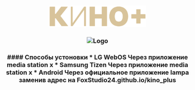 <h3 align="center">
	<img src="https://raw.githubusercontent.com/FoxStudio24/kino_plus/main/logo%20256.png" width="256" alt="Logo"/><br/>
<h3 align="center">
	<img src="https://github.com/FoxStudio24/kino_plus/blob/main/img/promo.gif?raw=true" width="full" alt="Logo"/><br/>
<h3 align="center">
	#### Способы устоновки
* LG WebOS
  Через приложение media station x
* Samsung Tizen
  Через приложение media station x
* Android
  Через официальное приложение lampa заменив адрес на
  FoxStudio24.github.io/kino_plus

